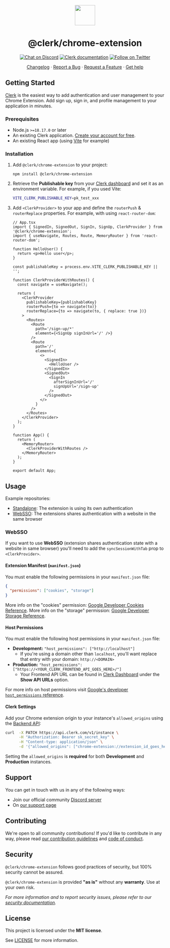 <p align="center">
  <a href="https://clerk.com?utm_source=github&utm_medium=clerk_chrome_extension" target="_blank" rel="noopener noreferrer">
    <picture>
      <source media="(prefers-color-scheme: dark)" srcset="https://images.clerk.com/static/logo-dark-mode-400x400.png">
      <img src="https://images.clerk.com/static/logo-light-mode-400x400.png" height="64">
    </picture>
  </a>
  <br />
  <h1 align="center">@clerk/chrome-extension</h1>
</p>

<div align="center">

[![Chat on Discord](https://img.shields.io/discord/856971667393609759.svg?logo=discord)](https://clerk.com/discord)
[![Clerk documentation](https://img.shields.io/badge/documentation-clerk-green.svg)](https://clerk.com/docs?utm_source=github&utm_medium=clerk_chrome_extension)
[![Follow on Twitter](https://img.shields.io/twitter/follow/ClerkDev?style=social)](https://twitter.com/intent/follow?screen_name=ClerkDev)

[Changelog](https://github.com/clerk/javascript/blob/main/packages/chrome-extension/CHANGELOG.md)
·
[Report a Bug](https://github.com/clerk/javascript/issues/new?assignees=&labels=needs-triage&projects=&template=BUG_REPORT.yml)
·
[Request a Feature](https://feedback.clerk.com/roadmap)
·
[Get help](https://clerk.com/contact/support?utm_source=github&utm_medium=clerk_chrome_extension)

</div>

## Getting Started

[Clerk](https://clerk.com/?utm_source=github&utm_medium=clerk_chrome_extension) is the easiest way to add authentication and user management to your Chrome Extension. Add sign up, sign in, and profile management to your application in minutes.

### Prerequisites

- Node.js `>=18.17.0` or later
- An existing Clerk application. [Create your account for free](https://dashboard.clerk.com/sign-up?utm_source=github&utm_medium=clerk_chrome_extension).
- An existing React app (using [Vite](https://crxjs.dev/vite-plugin/) for example)

### Installation

1. Add `@clerk/chrome-extension` to your project:

   ```shell
   npm install @clerk/chrome-extension
   ```

1. Retrieve the **Publishable key** from your [Clerk dashboard](https://dashboard.clerk.com/last-active?path=api-keys) and set it as an environment variable. For example, if you used Vite:

   ```sh
   VITE_CLERK_PUBLISHABLE_KEY=pk_test_xxx
   ```

1. Add `<ClerkProvider>` to your app and define the `routerPush` & `routerReplace` properties. For example, with using `react-router-dom`:

   ```tsx
   // App.tsx
   import { SignedIn, SignedOut, SignIn, SignUp, ClerkProvider } from '@clerk/chrome-extension';
   import { useNavigate, Routes, Route, MemoryRouter } from 'react-router-dom';

   function HelloUser() {
     return <p>Hello user</p>;
   }

   const publishableKey = process.env.VITE_CLERK_PUBLISHABLE_KEY || '';

   function ClerkProviderWithRoutes() {
     const navigate = useNavigate();

     return (
       <ClerkProvider
         publishableKey={publishableKey}
         routerPush={to => navigate(to)}
         routerReplace={to => navigate(to, { replace: true })}
       >
         <Routes>
           <Route
             path='/sign-up/*'
             element={<SignUp signInUrl='/' />}
           />
           <Route
             path='/'
             element={
               <>
                 <SignedIn>
                   <HelloUser />
                 </SignedIn>
                 <SignedOut>
                   <SignIn
                     afterSignInUrl='/'
                     signUpUrl='/sign-up'
                   />
                 </SignedOut>
               </>
             }
           />
         </Routes>
       </ClerkProvider>
     );
   }

   function App() {
     return (
       <MemoryRouter>
         <ClerkProviderWithRoutes />
       </MemoryRouter>
     );
   }

   export default App;
   ```

## Usage

Example repositories:

- [Standalone](https://github.com/clerk/clerk-chrome-extension-starter/tree/main): The extension is using its own authentication
- [WebSSO](https://github.com/clerk/clerk-chrome-extension-starter/tree/webapp_sso): The extensions shares authentication with a website in the same browser

### WebSSO

If you want to use **WebSSO** (extension shares authentication state with a website in same browser) you'll need to add the `syncSessionWithTab` prop to `<ClerkProvider>`.

#### Extension Manifest (`manifest.json`)

You must enable the following permissions in your `manifest.json` file:

```json
{
  "permissions": ["cookies", "storage"]
}
```

More info on the "cookies" permission: [Google Developer Cookies Reference](https://developer.chrome.com/docs/extensions/reference/cookies/).
More info on the "storage" permission: [Google Developer Storage Reference](https://developer.chrome.com/docs/extensions/reference/storage/).

#### Host Permissions

You must enable the following host permissions in your `manifest.json` file:

- **Development:** `"host_permissions": ["http://localhost"]`
  - If you're using a domain other than `localhost`, you'll want replace that entry with your domain: `http://<DOMAIN>`
- **Production:** `"host_permissions": ["https://<YOUR_CLERK_FRONTEND_API_GOES_HERE>/"]`
  - Your Frontend API URL can be found in [Clerk Dashboard](https://dashboard.clerk.com/last-active?path=api-keys) under the **Show API URLs** option.

For more info on host permissions visit [Google's developer `host_permissions` reference](https://developer.chrome.com/docs/extensions/mv3/declare_permissions/#host-permissions).

#### Clerk Settings

Add your Chrome extension origin to your instance's `allowed_origins` using the [Backend API](https://clerk.com/docs/reference/backend-api):

```bash
curl  -X PATCH https://api.clerk.com/v1/instance \
      -H "Authorization: Bearer sk_secret_key" \
      -H "Content-type: application/json" \
      -d '{"allowed_origins": ["chrome-extension://extension_id_goes_here"]}'
```

Setting the `allowed_origins` is **required** for both **Development** and **Production** instances.

## Support

You can get in touch with us in any of the following ways:

- Join our official community [Discord server](https://clerk.com/discord)
- On [our support page](https://clerk.com/contact/support?utm_source=github&utm_medium=clerk_chrome_extension)

## Contributing

We're open to all community contributions! If you'd like to contribute in any way, please read [our contribution guidelines](https://github.com/clerk/javascript/blob/main/docs/CONTRIBUTING.md) and [code of conduct](https://github.com/clerk/javascript/blob/main/docs/CODE_OF_CONDUCT.md).

## Security

`@clerk/chrome-extension` follows good practices of security, but 100% security cannot be assured.

`@clerk/chrome-extension` is provided **"as is"** without any **warranty**. Use at your own risk.

_For more information and to report security issues, please refer to our [security documentation](https://github.com/clerk/javascript/blob/main/docs/SECURITY.md)._

## License

This project is licensed under the **MIT license**.

See [LICENSE](https://github.com/clerk/javascript/blob/main/packages/chrome-extension/LICENSE) for more information.
